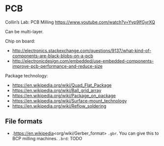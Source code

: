 # PCB

Collin’s Lab: PCB Milling <https://www.youtube.com/watch?v=Yvp9IfGyrXQ>

Can be multi-layer.

Chip on board:

- <http://electronics.stackexchange.com/questions/9137/what-kind-of-components-are-black-blobs-on-a-pcb>
- <http://electronicdesign.com/embedded/use-embedded-components-improve-pcb-performance-and-reduce-size>

Package technology:

- <https://en.wikipedia.org/wiki/Quad_Flat_Package>
- <https://en.wikipedia.org/wiki/Ball_grid_array>
- <https://en.wikipedia.org/wiki/Package_on_package>
- <https://en.wikipedia.org/wiki/Surface-mount_technology>
- <https://en.wikipedia.org/wiki/Reflow_soldering>

## File formats

- .https://en.wikipedia<org/wiki/Gerber_format> `.gbr`. You can give this to BCP milling machines.
`.brd`: TODO
